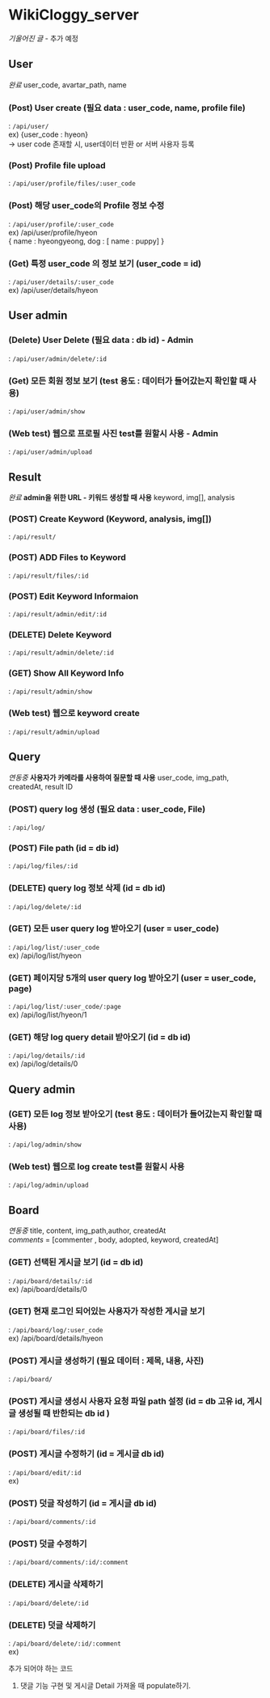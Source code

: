 # WikiCloggy_server

*기울어진 글* - 추가 예정


## User
*완료*
user_code, avartar_path, name

### (Post) User create (필요 data : user_code, name, profile file)
  : `/api/user/`  <br/>
	ex) {user_code : hyeon} <br/>
    -> user code 존재할 시, user데이터 반환 or 서버 사용자 등록 <br/>

### (Post) Profile file upload
  : `/api/user/profile/files/:user_code` <br/>

### (Post) 해당 user_code의 Profile 정보 수정
  : `/api/user/profile/:user_code` <br/>
  	 ex) /api/user/profile/hyeon <br/>
  		{ name : hyeongyeong, dog : [ name : puppy] } <br/>

### (Get) 특정 user_code 의 정보 보기 (user_code = id)
  : `/api/user/details/:user_code` <br/>
	 ex) /api/user/details/hyeon <br/>


## User admin

### (Delete) User Delete (필요 data : db id) - Admin
  : `/api/user/admin/delete/:id`
### (Get) 모든 회원 정보 보기 (test 용도 : 데이터가 들어갔는지 확인할 때 사용)
  : `/api/user/admin/show`

### (Web test) 웹으로 프로필 사진 test를 원할시 사용 - Admin
  : `/api/user/admin/upload` <br/>


## Result  
*완료* **admin을 위한 URL - 키워드 생성할 때 사용**
keyword, img[], analysis

### (POST) Create Keyword (Keyword, analysis, img[])
  : `/api/result/`<br/>

### (POST) ADD Files to Keyword
  : `/api/result/files/:id` <br/>

### (POST) Edit Keyword Informaion
  : `/api/result/admin/edit/:id`

### (DELETE) Delete Keyword
  : `/api/result/admin/delete/:id` <br/>

### (GET) Show All Keyword Info
  : `/api/result/admin/show`<br/>

### (Web test) 웹으로 keyword create
  : `/api/result/admin/upload` <br/>


## Query
*연동중* **사용자가 카메라를 사용하여 질문할 때 사용**
user_code, img_path, createdAt, result ID

### (POST) query log 생성 (필요 data : user_code, File)
  : `/api/log/` <br/>

### (POST) File path (id = db id)
  : `/api/log/files/:id` <br/>

### (DELETE) query log 정보 삭제 (id = db id)
  : `/api/log/delete/:id` <br/>

### (GET) 모든 user query log 받아오기 (user = user_code)
  : `/api/log/list/:user_code` <br/>
    ex) /api/log/list/hyeon <br/>

### (GET) 페이지당 5개의 user query log 받아오기 (user = user_code, page)
  : `/api/log/list/:user_code/:page` <br/>
    ex) /api/log/list/hyeon/1 <br/>

### (GET) 해당 log query detail 받아오기 (id = db id)
  : `/api/log/details/:id` <br/>
    ex) /api/log/details/0 <br/>

## Query admin

### (GET) 모든 log 정보 받아오기 (test 용도 : 데이터가 들어갔는지 확인할 때 사용)
  : `/api/log/admin/show` <br/>

### (Web test) 웹으로 log create test를 원할시 사용
  : `/api/log/admin/upload` <br/>


## Board
*연동중*
title, content, img_path,author, createdAt </br>
*comments* = [commenter , body, adopted, keyword, createdAt]
### (GET) 선택된 게시글 보기 (id = db id)
  : `/api/board/details/:id` <br/>
    ex) /api/board/details/0 <br/>

### (GET) 현재 로그인 되어있는 사용자가 작성한 게시글 보기
  : `/api/board/log/:user_code` <br/>
    ex) /api/board/details/hyeon <br/>

### (POST) 게시글 생성하기 (필요 데이터 : 제목, 내용, 사진)
  : `/api/board/` <br/>

### (POST) 게시글 생성시 사용자 요청 파일 path 설정 (id = db 고유 id, 게시글 생성될 때 반한되는 db id )
  : `/api/board/files/:id` <br/>

### (POST) 게시글 수정하기 (id = 게시글 db id)
  : `/api/board/edit/:id` <br/>
    ex)  <br/>

### (POST) 덧글 작성하기 (id = 게시글 db id)
  : `/api/board/comments/:id` <br/>

### (POST) 덧글 수정하기
  : `/api/board/comments/:id/:comment` <br/>

### (DELETE) 게시글 삭제하기
  : `/api/board/delete/:id` <br/>

### (DELETE) 덧글 삭제하기
  : `/api/board/delete/:id/:comment` <br/>
    ex)  <br/>

추가 되어야 하는 코드 <br/>
1.  댓글 기능 구현 및 게시글 Detail 가져올 때 populate하기.</br>
